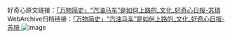 好奇心原文链接：[「万物简史」“汽油马车”是如何上路的_文化_好奇心日报-苏琦 ](https://www.qdaily.com/articles/3374.html)
WebArchive归档链接：[「万物简史」“汽油马车”是如何上路的_文化_好奇心日报-苏琦 ](http://web.archive.org/web/20190623152050/https://www.qdaily.com/articles/3374.html)
![image](http://ww3.sinaimg.cn/large/007d5XDpgy1g3vcmrurwsj30u03e2b29)